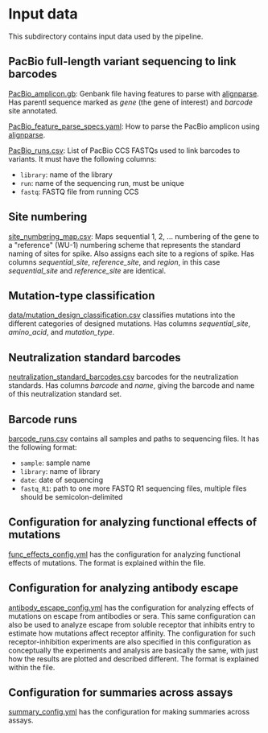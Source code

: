 # Input data
This subdirectory contains input data used by the pipeline.

## PacBio full-length variant sequencing to link barcodes

[PacBio_amplicon.gb](PacBio_amplicon.gb): Genbank file having features to parse with [alignparse](https://jbloomlab.github.io/alignparse/). Has parentl sequence  marked as *gene* (the gene of interest) and *barcode* site annotated.

[PacBio_feature_parse_specs.yaml](PacBio_feature_parse_specs.yaml): How to parse the PacBio amplicon using [alignparse](https://jbloomlab.github.io/alignparse/).

[PacBio_runs.csv](PacBio_runs.csv): List of PacBio CCS FASTQs used to link barcodes to variants.
It must have the following columns:

 - `library`: name of the library
 - `run`: name of the sequencing run, must be unique
 - `fastq`: FASTQ file from running CCS

## Site numbering
[site_numbering_map.csv](site_numbering_map.csv): Maps sequential 1, 2, ... numbering of the gene to a "reference" (WU-1) numbering scheme that represents the standard naming of sites for spike.
Also assigns each site to a regions of spike.
Has columns *sequential_site*, *reference_site*, and *region*, in this case *sequential_site* and *reference_site* are identical.

## Mutation-type classification
[data/mutation_design_classification.csv](data/mutation_design_classification.csv) classifies mutations into the different categories of designed mutations.
Has columns *sequential_site*, *amino_acid*, and *mutation_type*.

## Neutralization standard barcodes
[neutralization_standard_barcodes.csv](neutralization_standard_barcodes.csv) barcodes for the neutralization standards.
Has columns *barcode* and *name*, giving the barcode and name of this neutralization standard set.

## Barcode runs
[barcode_runs.csv](barcode_runs.csv) contains all samples and paths to sequencing files. It has the following format:

 - `sample`: sample name
 - `library`: name of library
 - `date`: date of sequencing
 - `fastq_R1`: path to one more FASTQ R1 sequencing files, multiple files should be semicolon-delimited

## Configuration for analyzing functional effects of mutations
[func_effects_config.yml](func_effects_config.yml) has the configuration for analyzing functional effects of mutations.
The format is explained within the file.

## Configuration for analyzing antibody escape
[antibody_escape_config.yml](antibody_escape_config.yml) has the configuration for analyzing effects of mutations on escape from antibodies or sera.
This same configuration can also be used to analyze escape from soluble receptor that inhibits entry to estimate how mutations affect receptor affinity.
The configuration for such receptor-inhibition experiments are also specified in this configuration as conceptually the experiments and analysis are basically the same, with just how the results are plotted and described different.
The format is explained within the file.

## Configuration for summaries across assays
[summary_config.yml](summary_config.yml) has the configuration for making summaries across assays.
